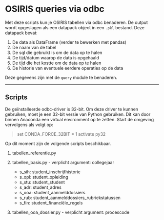 # OSIRIS queries via odbc
Met deze scripts kun je OSIRIS tabellen via odbc benaderen. De output wordt opgeslagen als een datapack object in een `.pkl` bestand. Deze datapack bevat:

1. De data als DataFrame (verder te bewerken met pandas)
2. De naam van de tabel
3. De sql die gebruikt is om de data op te halen
4. De tijd/datum waarop de data is opgehaald
5. De tijd die het kostte om de data op te halen
6. De historie van eventuele eerdere operaties op de data

Deze gegevens zijn met de `query` module te benaderen.

---

## Scripts

De geïnstalleerde odbc-driver is 32-bit. Om deze driver te kunnen gebruiken, moet je een 32-bit versie van Python gebruiken. Dit kan door binnen Anaconda een virtual environment op te zetten. Start de omgeving vervolgens als volgt op:

> set CONDA_FORCE_32BIT = 1
> activate py32

Op dit moment zijn de volgende scripts beschikbaar.

1. tabellen_referentie.py
2. tabellen_basis.py - verplicht argument: collegejaar

    * s_sih: student_inschrijfhistorie
    * s_opl: student_opleiding
    * s_stu: student_student
    * s_adr: student_adres
    * s_ooa: student_aanmelddossiers
    * s_rub: student_aanmelddossiers_rubriekstatussen
    * s_fin: student_financiële_regels
3. tabellen_ooa_dossier.py - verplicht argument: procescode
